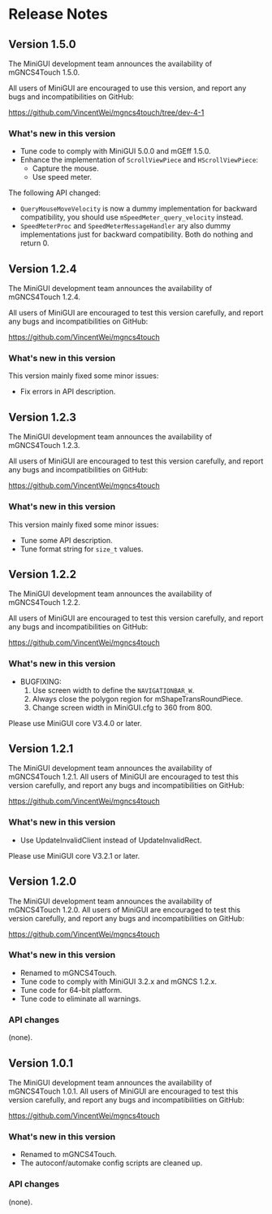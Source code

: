 # Release Notes

## Version 1.5.0

The MiniGUI development team announces the availability of mGNCS4Touch 1.5.0.

All users of MiniGUI are encouraged to use this version, and report any bugs
and incompatibilities on GitHub:

<https://github.com/VincentWei/mgncs4touch/tree/dev-4-1>

### What's new in this version

- Tune code to comply with MiniGUI 5.0.0 and mGEff 1.5.0.
- Enhance the implementation of `ScrollViewPiece` and `HScrollViewPiece`:
   - Capture the mouse.
   - Use speed meter.

The following API changed:

- `QueryMouseMoveVelocity` is now a dummy implementation for backward compatibility,
  you should use `mSpeedMeter_query_velocity` instead.
- `SpeedMeterProc` and `SpeedMeterMessageHandler` ary also dummy implementations just
  for backward compatibility. Both do nothing and return 0.

## Version 1.2.4

The MiniGUI development team announces the availability of mGNCS4Touch 1.2.4.

All users of MiniGUI are encouraged to test this version carefully, and
report any bugs and incompatibilities on GitHub:

<https://github.com/VincentWei/mgncs4touch>

### What's new in this version

This version mainly fixed some minor issues:

- Fix errors in API description.

## Version 1.2.3

The MiniGUI development team announces the availability of mGNCS4Touch 1.2.3.

All users of MiniGUI are encouraged to test this version carefully, and
report any bugs and incompatibilities on GitHub:

https://github.com/VincentWei/mgncs4touch

### What's new in this version

This version mainly fixed some minor issues:

- Tune some API description.
- Tune format string for `size_t` values.

## Version 1.2.2

The MiniGUI development team announces the availability of mGNCS4Touch 1.2.2.

All users of MiniGUI are encouraged to test this version carefully, and
report any bugs and incompatibilities on GitHub:

https://github.com/VincentWei/mgncs4touch

### What's new in this version

* BUGFIXING:
  1. Use screen width to define the `NAVIGATIONBAR_W`.
  1. Always close the polygon region for mShapeTransRoundPiece.
  1. Change screen width in MiniGUI.cfg to 360 from 800.

Please use MiniGUI core V3.4.0 or later.

## Version 1.2.1

The MiniGUI development team announces the availability of mGNCS4Touch 1.2.1.
All users of MiniGUI are encouraged to test this version carefully, and
report any bugs and incompatibilities on GitHub:

https://github.com/VincentWei/mgncs4touch

### What's new in this version

  * Use UpdateInvalidClient instead of UpdateInvalidRect.

Please use MiniGUI core V3.2.1 or later.

## Version 1.2.0

The MiniGUI development team announces the availability of mGNCS4Touch 1.2.0.
All users of MiniGUI are encouraged to test this version carefully, and
report any bugs and incompatibilities on GitHub:

https://github.com/VincentWei/mgncs4touch

### What's new in this version

  * Renamed to mGNCS4Touch.
  * Tune code to comply with MiniGUI 3.2.x and mGNCS 1.2.x.
  * Tune code for 64-bit platform.
  * Tune code to eliminate all warnings.

### API changes

(none).

## Version 1.0.1

The MiniGUI development team announces the availability of mGNCS4Touch 1.0.1.
All users of MiniGUI are encouraged to test this version carefully, and
report any bugs and incompatibilities on GitHub:

https://github.com/VincentWei/mgncs4touch

### What's new in this version

  * Renamed to mGNCS4Touch.
  * The autoconf/automake config scripts are cleaned up.

### API changes

(none).
